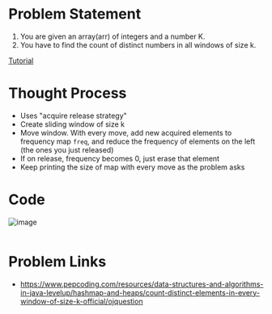 # Problem Statement
1. You are given an array(arr) of integers and a number K.
2. You have to find the count of distinct numbers in all windows of size k.

[Tutorial](https://www.youtube.com/watch?v=x8O9XocEioI&list=PL-Jc9J83PIiEp9DKNiaQyjuDeg3XSoVMR&index=4)

# Thought Process
- Uses "acquire release strategy"
- Create sliding window of size k
- Move window. With every move, add new acquired elements to frequency map `freq`, and reduce the frequency of elements on the left (the ones you just released)
- If on release, frequency becomes 0, just erase that element
- Keep printing the size of map with every move as the problem asks

# Code

![image](https://user-images.githubusercontent.com/10897423/136059716-4f9e78bb-bc80-4a09-9e02-2626bbb1b3eb.png)

```cpp
```

# Problem Links
- https://www.pepcoding.com/resources/data-structures-and-algorithms-in-java-levelup/hashmap-and-heaps/count-distinct-elements-in-every-window-of-size-k-official/ojquestion

